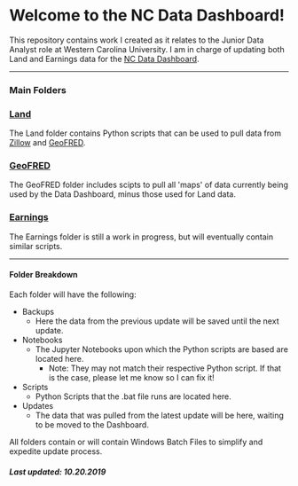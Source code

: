 # Welcome to the NC Data Dashboard!
This repository contains work I created as it relates to the Junior Data Analyst role at Western Carolina University.  I am in charge of updating both Land and Earnings data for the [NC Data Dashboard](https://www.wcu.edu/engage/regional-development/data-dashboard.aspx).  
__________________________________________________________________________________________________________________________________________
### **Main Folders**
### [Land](https://github.com/grumpyphotographer/NCDataDashboard/tree/master/Land)
The Land folder contains Python scripts that can be used to pull data from [Zillow](https://www.zillow.com/research/data/) and [GeoFRED](https://geofred.stlouisfed.org/map/).

### [GeoFRED](https://github.com/grumpyphotographer/NCDataDashboard/tree/master/GeoFRED)
The GeoFRED folder includes scipts to pull all 'maps' of data currently being used by the Data Dashboard, minus those used for Land data.

### [Earnings](https://github.com/grumpyphotographer/NCDataDashboard/tree/master/Earnings)
The Earnings folder is still a work in progress, but will eventually contain similar scripts.

******************************************************************************************************************************************

#### Folder Breakdown
Each folder will have the following:
* Backups
  * Here the data from the previous update will be saved until the next update.
* Notebooks
  * The Jupyter Notebooks upon which the Python scripts are based are located here. 
    * Note: They may not match their respective Python script.  If that is the case, please let me know so I can fix it!
* Scripts
  * Python Scripts that the .bat file runs are located here.
* Updates
  * The data that was pulled from the latest update will be here, waiting to be moved to the Dashboard.
  
All folders contain or will contain Windows Batch Files to simplify and expedite update process.  
 
  
##### Last updated: 10.20.2019
